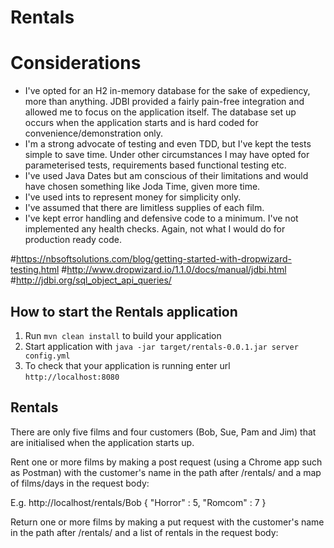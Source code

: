 # Rentals

# Considerations
- I've opted for an H2 in-memory database for the sake of expediency, more than anything. JDBI provided a fairly pain-free
integration and allowed me to focus on the application itself. The database set up occurs when the application starts and
is hard coded for convenience/demonstration only.
- I'm a strong advocate of testing and even TDD, but I've kept the tests simple to save time. Under other circumstances
 I may have opted for parameterised tests, requirements based functional testing etc.
- I've used Java Dates but am conscious of their limitations and would have chosen something like Joda Time, given more time.
- I've used ints to represent money for simplicity only.
- I've assumed that there are limitless supplies of each film.
- I've kept error handling and defensive code to a minimum. I've not implemented any health checks.
 Again, not what I would do for production ready code.

#https://nbsoftsolutions.com/blog/getting-started-with-dropwizard-testing.html
#http://www.dropwizard.io/1.1.0/docs/manual/jdbi.html
#http://jdbi.org/sql_object_api_queries/

How to start the Rentals application
---

1. Run `mvn clean install` to build your application
1. Start application with `java -jar target/rentals-0.0.1.jar server config.yml`
1. To check that your application is running enter url `http://localhost:8080`

Rentals
---
There are only five films and four customers (Bob, Sue, Pam and Jim) that are initialised when the application starts up.

Rent one or more films by making a post request (using a Chrome app such as Postman) with the customer's name in the
path after /rentals/ and a map of films/days
in the request body:

E.g.
http://localhost/rentals/Bob
{
    "Horror" : 5,
    "Romcom" : 7
}

Return one or more films by making a put request with the customer's name in the path after /rentals/ and a list of rentals
in the request body:
